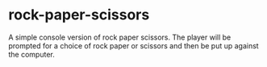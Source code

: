# rock-paper-scissors
A simple console version of rock paper scissors. The player will be prompted for a choice of rock paper or scissors and then be put up against the computer.
